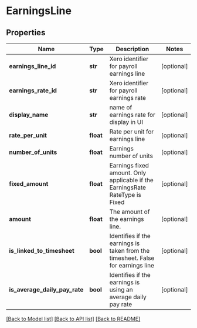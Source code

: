 # EarningsLine

## Properties
Name | Type | Description | Notes
------------ | ------------- | ------------- | -------------
**earnings_line_id** | **str** | Xero identifier for payroll earnings line | [optional] 
**earnings_rate_id** | **str** | Xero identifier for payroll earnings rate | [optional] 
**display_name** | **str** | name of earnings rate for display in UI | [optional] 
**rate_per_unit** | **float** | Rate per unit for earnings line | [optional] 
**number_of_units** | **float** | Earnings number of units | [optional] 
**fixed_amount** | **float** | Earnings fixed amount. Only applicable if the EarningsRate RateType is Fixed | [optional] 
**amount** | **float** | The amount of the earnings line. | [optional] 
**is_linked_to_timesheet** | **bool** | Identifies if the earnings is taken from the timesheet. False for earnings line | [optional] 
**is_average_daily_pay_rate** | **bool** | Identifies if the earnings is using an average daily pay rate | [optional] 

[[Back to Model list]](../README.md#documentation-for-models) [[Back to API list]](../README.md#documentation-for-api-endpoints) [[Back to README]](../README.md)


